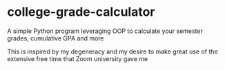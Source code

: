 # college-grade-calculator
A simple Python program leveraging OOP to calculate your semester grades, cumulative GPA and more

This is inspired by my degeneracy and my desire to make great use of the extensive free time that Zoom university gave me
